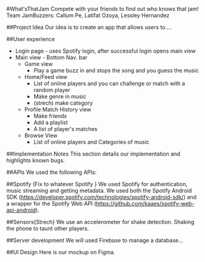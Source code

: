 #What'sThatJam
Compete with your friends to find out who knows that jam!
Team JamBuzzers: Callum Pe, Latifat Ozoya, Lessley Hernandez

##Project Idea
Our idea is to create an app that allows users to....

##User experience
* Login page - uses Spotify login, after successful login opens main view
* Main view - Bottom Nav. bar
    * Game view
        * Play a game buzz in and stops the song and you guess the music
    * Home/Feed view
        * List of online players and you can challenge or match with a random player
        * Make genre in music
        * (strech) make category
    * Profile Match History view
        * Make friends
        * Add a playlist
        * A list of player's matches
    * Browse View
        * List of online players and Categories of music

##Implementation Notes
This section details our implementation and highlights known bugs.

##APIs
We used the following APIs:

##Spotify {Fix to whatever Spotify }
We used Spotify for authentication, music streaming and getting metadata. We used both the Spotify Android SDK (https://developer.spotify.com/technologies/spotify-android-sdk/) and a wrapper for the Spotify Web API (https://github.com/kaaes/spotify-web-api-android).

##Sensors{Strech}
We use an accelerometer for shake detection. Shaking the phone to taunt other players.

##Server development
We will used Firebase to manage a database...

##UI Design
Here is our mockup on Figma.
